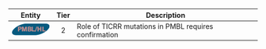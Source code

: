 |Entity|Tier|Description              |
|:----:|:----:|------------------------------|
|![PMBL](images/icons/PMBL_tier2.png) | 2 | Role of TICRR mutations in PMBL requires confirmation|
